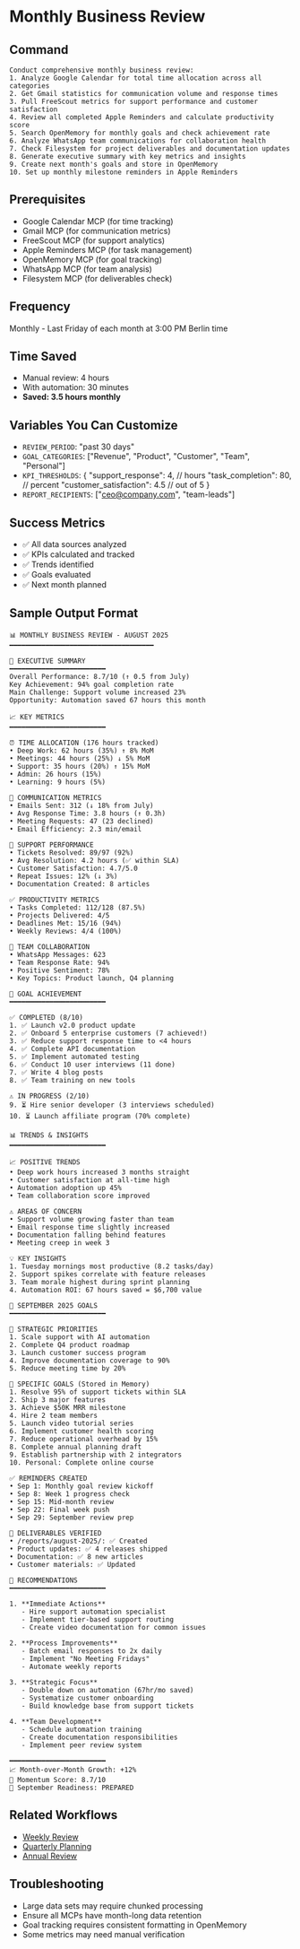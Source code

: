 # Monthly Business Review

## Command
```
Conduct comprehensive monthly business review:
1. Analyze Google Calendar for total time allocation across all categories
2. Get Gmail statistics for communication volume and response times
3. Pull FreeScout metrics for support performance and customer satisfaction
4. Review all completed Apple Reminders and calculate productivity score
5. Search OpenMemory for monthly goals and check achievement rate
6. Analyze WhatsApp team communications for collaboration health
7. Check Filesystem for project deliverables and documentation updates
8. Generate executive summary with key metrics and insights
9. Create next month's goals and store in OpenMemory
10. Set up monthly milestone reminders in Apple Reminders
```

## Prerequisites
- Google Calendar MCP (for time tracking)
- Gmail MCP (for communication metrics)
- FreeScout MCP (for support analytics)
- Apple Reminders MCP (for task management)
- OpenMemory MCP (for goal tracking)
- WhatsApp MCP (for team analysis)
- Filesystem MCP (for deliverables check)

## Frequency
Monthly - Last Friday of each month at 3:00 PM Berlin time

## Time Saved
- Manual review: 4 hours
- With automation: 30 minutes
- **Saved: 3.5 hours monthly**

## Variables You Can Customize
- `REVIEW_PERIOD`: "past 30 days"
- `GOAL_CATEGORIES`: ["Revenue", "Product", "Customer", "Team", "Personal"]
- `KPI_THRESHOLDS`: {
    "support_response": 4, // hours
    "task_completion": 80, // percent
    "customer_satisfaction": 4.5 // out of 5
  }
- `REPORT_RECIPIENTS`: ["ceo@company.com", "team-leads"]

## Success Metrics
- ✅ All data sources analyzed
- ✅ KPIs calculated and tracked
- ✅ Trends identified
- ✅ Goals evaluated
- ✅ Next month planned

## Sample Output Format
```
📊 MONTHLY BUSINESS REVIEW - AUGUST 2025
━━━━━━━━━━━━━━━━━━━━━━━━━━━━━━━━━━━━

🎯 EXECUTIVE SUMMARY
━━━━━━━━━━━━━━━━━━━━━━━━
Overall Performance: 8.7/10 (↑ 0.5 from July)
Key Achievement: 94% goal completion rate
Main Challenge: Support volume increased 23%
Opportunity: Automation saved 67 hours this month

📈 KEY METRICS
━━━━━━━━━━━━━━━━━━━━━━━━

⏰ TIME ALLOCATION (176 hours tracked)
• Deep Work: 62 hours (35%) ↑ 8% MoM
• Meetings: 44 hours (25%) ↓ 5% MoM
• Support: 35 hours (20%) ↑ 15% MoM
• Admin: 26 hours (15%)
• Learning: 9 hours (5%)

📧 COMMUNICATION METRICS
• Emails Sent: 312 (↓ 18% from July)
• Avg Response Time: 3.8 hours (↑ 0.3h)
• Meeting Requests: 47 (23 declined)
• Email Efficiency: 2.3 min/email

🎫 SUPPORT PERFORMANCE
• Tickets Resolved: 89/97 (92%)
• Avg Resolution: 4.2 hours (✅ within SLA)
• Customer Satisfaction: 4.7/5.0
• Repeat Issues: 12% (↓ 3%)
• Documentation Created: 8 articles

✅ PRODUCTIVITY METRICS
• Tasks Completed: 112/128 (87.5%)
• Projects Delivered: 4/5
• Deadlines Met: 15/16 (94%)
• Weekly Reviews: 4/4 (100%)

👥 TEAM COLLABORATION
• WhatsApp Messages: 623
• Team Response Rate: 94%
• Positive Sentiment: 78%
• Key Topics: Product launch, Q4 planning

🎯 GOAL ACHIEVEMENT
━━━━━━━━━━━━━━━━━━━━━━━━

✅ COMPLETED (8/10)
1. ✅ Launch v2.0 product update
2. ✅ Onboard 5 enterprise customers (7 achieved!)
3. ✅ Reduce support response time to <4 hours
4. ✅ Complete API documentation
5. ✅ Implement automated testing
6. ✅ Conduct 10 user interviews (11 done)
7. ✅ Write 4 blog posts
8. ✅ Team training on new tools

⚠️ IN PROGRESS (2/10)
9. ⏳ Hire senior developer (3 interviews scheduled)
10. ⏳ Launch affiliate program (70% complete)

📊 TRENDS & INSIGHTS
━━━━━━━━━━━━━━━━━━━━━━━━

📈 POSITIVE TRENDS
• Deep work hours increased 3 months straight
• Customer satisfaction at all-time high
• Automation adoption up 45%
• Team collaboration score improved

⚠️ AREAS OF CONCERN
• Support volume growing faster than team
• Email response time slightly increased
• Documentation falling behind features
• Meeting creep in week 3

💡 KEY INSIGHTS
1. Tuesday mornings most productive (8.2 tasks/day)
2. Support spikes correlate with feature releases
3. Team morale highest during sprint planning
4. Automation ROI: 67 hours saved = $6,700 value

🎯 SEPTEMBER 2025 GOALS
━━━━━━━━━━━━━━━━━━━━━━━━

📌 STRATEGIC PRIORITIES
1. Scale support with AI automation
2. Complete Q4 product roadmap
3. Launch customer success program
4. Improve documentation coverage to 90%
5. Reduce meeting time by 20%

🎯 SPECIFIC GOALS (Stored in Memory)
1. Resolve 95% of support tickets within SLA
2. Ship 3 major features
3. Achieve $50K MRR milestone
4. Hire 2 team members
5. Launch video tutorial series
6. Implement customer health scoring
7. Reduce operational overhead by 15%
8. Complete annual planning draft
9. Establish partnership with 2 integrators
10. Personal: Complete online course

✅ REMINDERS CREATED
• Sep 1: Monthly goal review kickoff
• Sep 8: Week 1 progress check
• Sep 15: Mid-month review
• Sep 22: Final week push
• Sep 29: September review prep

📁 DELIVERABLES VERIFIED
• /reports/august-2025/: ✅ Created
• Product updates: ✅ 4 releases shipped
• Documentation: ✅ 8 new articles
• Customer materials: ✅ Updated

🚀 RECOMMENDATIONS
━━━━━━━━━━━━━━━━━━━━━━━━

1. **Immediate Actions**
   - Hire support automation specialist
   - Implement tier-based support routing
   - Create video documentation for common issues

2. **Process Improvements**
   - Batch email responses to 2x daily
   - Implement "No Meeting Fridays"
   - Automate weekly reports

3. **Strategic Focus**
   - Double down on automation (67hr/mo saved)
   - Systematize customer onboarding
   - Build knowledge base from support tickets

4. **Team Development**
   - Schedule automation training
   - Create documentation responsibilities
   - Implement peer review system

━━━━━━━━━━━━━━━━━━━━━━━━
📈 Month-over-Month Growth: +12%
💪 Momentum Score: 8.7/10
🎯 September Readiness: PREPARED
```

## Related Workflows
- [Weekly Review](../weekly/review-planning.md)
- [Quarterly Planning](./quarterly-planning.md)
- [Annual Review](./annual-review.md)

## Troubleshooting
- Large data sets may require chunked processing
- Ensure all MCPs have month-long data retention
- Goal tracking requires consistent formatting in OpenMemory
- Some metrics may need manual verification

